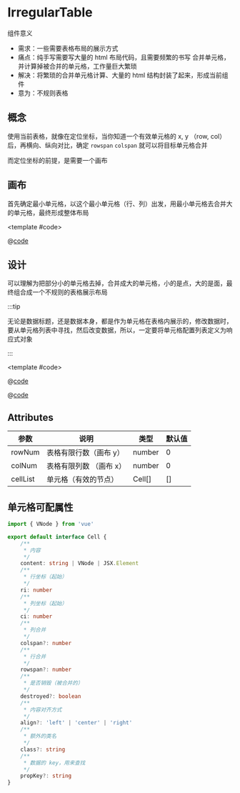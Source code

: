 # IrregularTable

组件意义

* 需求：一些需要表格布局的展示方式
* 痛点：纯手写需要写大量的 html 布局代码，且需要频繁的书写 合并单元格，并计算掉被合并的单元格，工作量巨大繁琐
* 解决：将繁琐的合并单元格计算、大量的 html 结构封装了起来，形成当前组件
* 意为：不规则表格

## 概念

使用当前表格，就像在定位坐标，当你知道一个有效单元格的 x, y （row, col） 后，再横向、纵向对比，确定 `rowspan`  `colspan` 就可以将目标单元格合并

而定位坐标的前提，是需要一个画布

## 画布

首先确定最小单元格，以这个最小单元格（行、列）出发，用最小单元格去合并大的单元格，最终形成整体布局

<demo-block>

<IrregularTable-drawingBoard />

<template #code>

@[code](@demoroot/IrregularTable/drawingBoard.vue)

</template>

</demo-block>

## 设计

可以理解为把部分小的单元格去掉，合并成大的单元格，小的是点，大的是面，最终组合成一个不规则的表格展示布局

:::tip

无论是数据标题，还是数据本身，都是作为单元格在表格内展示的，修改数据时，要从单元格列表中寻找，然后改变数据，所以，一定要将单元格配置列表定义为响应式对象

:::

<demo-block>

<IrregularTable-design />

<template #code>
<CodeGroup>
<CodeGroupItem title="基本使用" active>

@[code](@demoroot/IrregularTable/design.vue)

</CodeGroupItem>

<CodeGroupItem title="efficaciousCellList.tsx" >

@[code](@demoroot/IrregularTable/data/efficaciousCellList.tsx)

</CodeGroupItem>
</CodeGroup>
</template>

</demo-block>

## Attributes

参数 | 说明 | 类型 | 默认值
-----|-----|-----|-----
rowNum | 表格有限行数（画布 y） | number | 0
colNum | 表格有限列数 （画布 x）| number | 0
cellList | 单元格（有效的节点） | Cell[] | []

## 单元格可配属性

```ts
import { VNode } from 'vue'

export default interface Cell {
    /**
     * 内容
     */
    content: string | VNode | JSX.Element
    /**
     * 行坐标（起始）
     */
    ri: number
    /**
     * 列坐标（起始）
     */
    ci: number
    /**
     * 列合并
     */
    colspan?: number
    /**
     * 行合并
     */
    rowspan?: number
    /**
     * 是否销毁（被合并的）
     */
    destroyed?: boolean
    /**
     * 内容对齐方式
     */
    align?: 'left' | 'center' | 'right'
    /**
     * 额外的类名
     */
    class?: string
    /**
     * 数据的 key，用来查找
     */
    propKey?: string
}
```

